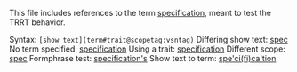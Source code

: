 This file includes references to the term [specification](@), meant to test the TRRT behavior.

Syntax: `[show text](term#trait@scopetag:vsntag)`
Differing show text:    [spec](specification@)
No term specified:      [specification](@)
Using a trait:          [specification](#summary@)
Different scope:        [spec](specification#summary@tev2)
Formphrase test:        [specification's](@)
Show text to term:      [spe'ci(fi)ca'tion](@)
